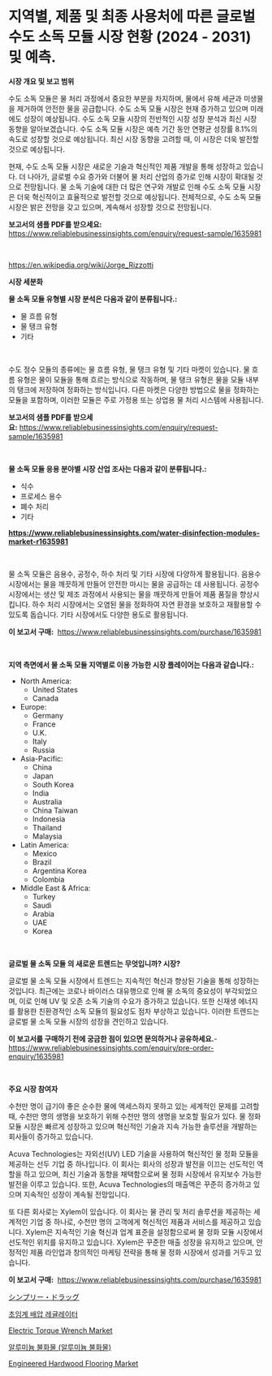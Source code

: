 <p><h1>지역별, 제품 및 최종 사용처에 따른 글로벌 수도 소독 모듈 시장 현황 (2024 - 2031) 및 예측.</h1></p><p><strong>시장 개요 및 보고 범위</strong></p>
<p><p>수도 소독 모듈은 물 처리 과정에서 중요한 부분을 차지하며, 물에서 유해 세균과 미생물을 제거하여 안전한 물을 공급합니다. 수도 소독 모듈 시장은 현재 증가하고 있으며 미래에도 성장이 예상됩니다. 수도 소독 모듈 시장의 전반적인 시장 성장 분석과 최신 시장 동향을 알아보겠습니다. 수도 소독 모듈 시장은 예측 기간 동안 연평균 성장률 8.1%의 속도로 성장할 것으로 예상됩니다. 최신 시장 동향을 고려할 때, 이 시장은 더욱 발전할 것으로 예상됩니다.</p><p>현재, 수도 소독 모듈 시장은 새로운 기술과 혁신적인 제품 개발을 통해 성장하고 있습니다. 더 나아가, 글로벌 수요 증가와 더불어 물 처리 산업의 증가로 인해 시장이 확대될 것으로 전망됩니다. 물 소독 기술에 대한 더 많은 연구와 개발로 인해 수도 소독 모듈 시장은 더욱 혁신적이고 효율적으로 발전할 것으로 예상됩니다. 전체적으로, 수도 소독 모듈 시장은 밝은 전망을 갖고 있으며, 계속해서 성장할 것으로 전망됩니다.</p></p>
<p><strong>보고서의 샘플 PDF를 받으세요:</strong> <a href="https://www.reliablebusinessinsights.com/enquiry/request-sample/1635981">https://www.reliablebusinessinsights.com/enquiry/request-sample/1635981</a></p>
<p>&nbsp;</p>
<p><a href="https://en.wikipedia.org/wiki/Jorge_Rizzotti">https://en.wikipedia.org/wiki/Jorge_Rizzotti</a></p>
<p><strong>시장 세분화</strong></p>
<p><strong>물 소독 모듈 유형별 시장 분석은 다음과 같이 분류됩니다.:</strong></p>
<p><ul><li>물 흐름 유형</li><li>물 탱크 유형</li><li>기타</li></ul></p>
<p>&nbsp;</p>
<p><p>수도 정수 모듈의 종류에는 물 흐름 유형, 물 탱크 유형 및 기타 마켓이 있습니다. 물 흐름 유형은 물이 모듈을 통해 흐르는 방식으로 작동하며, 물 탱크 유형은 물을 모듈 내부의 탱크에 저장하여 정화하는 방식입니다. 다른 마켓은 다양한 방법으로 물을 정화하는 모듈을 포함하며, 이러한 모듈은 주로 가정용 또는 상업용 물 처리 시스템에 사용됩니다.</p></p>
<p><strong>보고서의 샘플 PDF를 받으세요:</strong>&nbsp;<a href="https://www.reliablebusinessinsights.com/enquiry/request-sample/1635981">https://www.reliablebusinessinsights.com/enquiry/request-sample/1635981</a></p>
<p>&nbsp;</p>
<p><strong> 물 소독 모듈 응용 분야별 시장 산업 조사는 다음과 같이 분류됩니다.:</strong></p>
<p><ul><li>식수</li><li>프로세스 용수</li><li>폐수 처리</li><li>기타</li></ul></p>
<p><strong><a href="https://www.reliablebusinessinsights.com/water-disinfection-modules-market-r1635981">https://www.reliablebusinessinsights.com/water-disinfection-modules-market-r1635981</a></strong></p>
<p>&nbsp;</p>
<p><p>물 소독 모듈은 음용수, 공정수, 하수 처리 및 기타 시장에 다양하게 활용됩니다. 음용수 시장에서는 물을 깨끗하게 만들어 안전한 마시는 물을 공급하는 데 사용됩니다. 공정수 시장에서는 생산 및 제조 과정에서 사용되는 물을 깨끗하게 만들어 제품 품질을 향상시킵니다. 하수 처리 시장에서는 오염된 물을 정화하여 자연 환경을 보호하고 재활용할 수 있도록 돕습니다. 기타 시장에서도 다양한 용도로 활용됩니다.</p></p>
<p><strong>이 보고서 구매:</strong>&nbsp; <a href="https://www.reliablebusinessinsights.com/purchase/1635981">https://www.reliablebusinessinsights.com/purchase/1635981</a></p>
<p>&nbsp;</p>
<p><strong>지역 측면에서 물 소독 모듈 지역별로 이용 가능한 시장 플레이어는 다음과 같습니다.:</strong></p>
<p><ul>
    <li>
        North America:
        <ul>
            <li>United States</li>
            <li>Canada</li>
        </ul>
    </li>
    <li>
        Europe:
        <ul>
            <li>Germany</li>
            <li>France</li>
            <li>U.K.</li>
            <li>Italy</li>
            <li>Russia</li>
        </ul>
    </li>
    <li>
        Asia-Pacific:
        <ul>
            <li>China</li>
            <li>Japan</li>
            <li>South Korea</li>
            <li>India</li>
            <li>Australia</li>
            <li>China Taiwan</li>
            <li>Indonesia</li>
            <li>Thailand</li>
            <li>Malaysia</li>
        </ul>
    </li>
    <li>
        Latin America:
        <ul>
            <li>Mexico</li>
            <li>Brazil</li>
            <li>Argentina Korea</li>
            <li>Colombia</li>
        </ul>
    </li>
    <li>
        Middle East & Africa:
        <ul>
            <li>Turkey</li>
            <li>Saudi</li>
            <li>Arabia</li>
            <li>UAE</li>
            <li>Korea</li>
        </ul>
    </li>
    </ul></p>
<p>&nbsp;</p>
<p><strong>글로벌 물 소독 모듈 의 새로운 트렌드는 무엇입니까? 시장?</strong></p>
<p><p>글로벌 물 소독 모듈 시장에서 트렌드는 지속적인 혁신과 향상된 기술을 통해 성장하는 것입니다. 최근에는 코로나 바이러스 대유행으로 인해 물 소독의 중요성이 부각되었으며, 이로 인해 UV 및 오존 소독 기술의 수요가 증가하고 있습니다. 또한 신재생 에너지를 활용한 친환경적인 소독 모듈의 필요성도 점차 부상하고 있습니다. 이러한 트렌드는 글로벌 물 소독 모듈 시장의 성장을 견인하고 있습니다.</p></p>
<p><strong>이 보고서를 구매하기 전에 궁금한 점이 있으면 문의하거나 공유하세요.</strong>- <a href="https://www.reliablebusinessinsights.com/enquiry/pre-order-enquiry/1635981">https://www.reliablebusinessinsights.com/enquiry/pre-order-enquiry/1635981</a></p>
<p>&nbsp;</p>
<p><strong>주요 시장 참여자</strong></p>
<p><p>수천만 명이 급기야 좋은 순수한 물에 액세스하지 못하고 있는 세계적인 문제를 고려할 때, 수천만 명의 생명을 보호하기 위해 수천만 명의 생명을 보호할 필요가 있다. 물 정화 모듈 시장은 빠르게 성장하고 있으며 혁신적인 기술과 지속 가능한 솔루션을 개발하는 회사들이 증가하고 있습니다.</p><p>Acuva Technologies는 자외선(UV) LED 기술을 사용하여 혁신적인 물 정화 모듈을 제공하는 선두 기업 중 하나입니다. 이 회사는 회사의 성장과 발전을 이끄는 선도적인 역할을 하고 있으며, 최신 기술과 동향을 채택함으로써 물 정화 시장에서 유지보수 가능한 발전을 이루고 있습니다. 또한, Acuva Technologies의 매출액은 꾸준히 증가하고 있으며 지속적인 성장이 계속될 전망입니다.</p><p>또 다른 회사로는 Xylem이 있습니다. 이 회사는 물 관리 및 처리 솔루션을 제공하는 세계적인 기업 중 하나로, 수천만 명의 고객에게 혁신적인 제품과 서비스를 제공하고 있습니다. Xylem은 지속적인 기술 혁신과 업계 표준을 설정함으로써 물 정화 모듈 시장에서 선도적인 위치를 유지하고 있습니다. Xylem은 꾸준한 매출 성장을 유지하고 있으며, 안정적인 제품 라인업과 창의적인 마케팅 전략을 통해 물 정화 시장에서 성과를 거두고 있습니다.</p></p>
<p><strong>이 보고서 구매:</strong>&nbsp;&nbsp;<a href="https://www.reliablebusinessinsights.com/purchase/1635981">https://www.reliablebusinessinsights.com/purchase/1635981</a></p>
<p><p><a href="https://github.com/TerrellConn/Market-Research-Report-List-1/blob/main/5575920134510.md">シンプリー・ドラッグ</a></p><p><a href="https://github.com/Nicolasrown5/Market-Research-Report-List-1/blob/main/3006966139796.md">초임계 배압 레귤레이터</a></p><p><a href="https://issuu.com/reportprime-2/docs/electric-torque-wrench-market-size-2030.pptx">Electric Torque Wrench Market</a></p><p><a href="https://medium.com/@aufaahfas/%EC%95%8C%EB%A3%A8%EB%AF%B8%EB%8A%84-%ED%94%8C%EB%A3%A8%EC%98%A4%EB%9D%BC%EC%9D%B4%EB%93%9C-%EC%95%8C%EB%A3%A8%EB%AF%B8%EB%8A%84-%ED%94%8C%EB%A3%A8%EC%98%A4%EB%9D%BC%EC%9D%B4%EB%93%9C-%EC%8B%9C%EC%9E%A5-%EA%B7%9C%EB%AA%A8-%EB%B0%8F-%EC%A0%90%EC%9C%A0%EC%9C%A8-%EB%B6%84%EC%84%9D-%EC%84%B1%EC%9E%A5-%EB%8F%99%ED%96%A5-%EB%B0%8F-%EC%98%88%EC%83%81-2024%EB%85%84-2031%EB%85%84-22fcd5fc3bdf">알루미늄 불화물 (알루미늄 불화물)</a></p><p><a href="https://github.com/alexxisgm/Market-Research-Report-List-1/blob/main/engineered-hardwood-flooring-market.md">Engineered Hardwood Flooring Market</a></p></p>